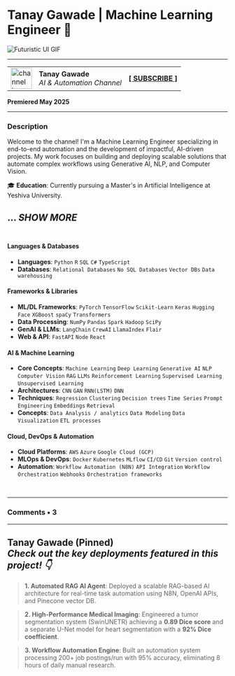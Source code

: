 # Tanay Gawade | Machine Learning Engineer 🤖

![Futuristic UI GIF](https://media.giphy.com/media/qgQUggAC3Pfv687qPC/giphy.gif)

---

<table>
  <tr>
    <td><img src="https://github.com/user-attachments/assets/8e50946b-a74d-4b0f-b2fc-11d1d2c0cf9b" width="48" alt="channel icon"></td>
    <td>
      <strong>Tanay Gawade</strong><br>
      <em>AI & Automation Channel</em>
    </td>
    <td>
      <a href="https://www.linkedin.com/in/tanaygawade"><strong>[ SUBSCRIBE ]</strong></a>
    </td>
  </tr>
</table>

**Premiered May 2025** 

---

### **Description**

Welcome to the channel! I'm a Machine Learning Engineer specializing in end-to-end automation and the development of impactful, AI-driven projects. My work focuses on building and deploying scalable solutions that automate complex workflows using Generative AI, NLP, and Computer Vision.

🎓 **Education**: Currently pursuing a Master's in Artificial Intelligence at Yeshiva University.

... *SHOW MORE*
<br>
<br>
---
#### **Languages & Databases**
* **Languages**: `Python` `R` `SQL` `C#` `TypeScript` 
* **Databases**: `Relational Databases` `No SQL Databases` `Vector DBs` `Data warehousing` 

#### **Frameworks & Libraries**
* **ML/DL Frameworks**: `PyTorch` `TensorFlow` `Scikit-Learn` `Keras` `Hugging Face` `XGBoost` `spaCy` `Transformers` 
* **Data Processing**: `NumPy` `Pandas` `Spark` `Hadoop` `SciPy` 
* **GenAI & LLMs**: `LangChain` `CrewAI` `LlamaIndex` `Flair` 
* **Web & API**: `FastAPI` `Node` `React`

#### **AI & Machine Learning**
* **Core Concepts**: `Machine Learning` `Deep Learning` `Generative AI` `NLP` `Computer Vision` `RAG` `LLMs` `Reinforcement Learning` `Supervised Learning` `Unsupervised Learning`
* **Architectures**: `CNN` `GAN` `RNN(LSTM)` `DNN` 
* **Techniques**: `Regression` `Clustering` `Decision trees` `Time Series` `Prompt Engineering` `Embeddings` `Retrieval` 
* **Concepts**: `Data Analysis / analytics` `Data Modeling` `Data Visualization` `ETL processes` 

#### **Cloud, DevOps & Automation**
* **Cloud Platforms**: `AWS` `Azure` `Google Cloud (GCP)` 
* **MLOps & DevOps**: `Docker` `Kubernetes` `MLflow` `CI/CD` `Git` `Version control`
* **Automation**: `Workflow Automation (N8N)` `API Integration` `Workflow Orchestration` `Webhooks` `Orchestration frameworks` 


<br>

---
### **Comments** • 3

---
**Tanay Gawade** (Pinned)
<br>
*Check out the key deployments featured in this project! 👇*
<br>
---
> **1. Automated RAG AI Agent**: Deployed a scalable RAG-based AI architecture for real-time task automation using N8N, OpenAI APIs, and Pinecone vector DB.

> **2. High-Performance Medical Imaging**: Engineered a tumor segmentation system (SwinUNETR) achieving a **0.89 Dice score** and a separate U-Net model for heart segmentation with a **92% Dice coefficient**.

> **3. Workflow Automation Engine**: Built an automation system processing 200+ job postings/run with 95% accuracy, eliminating 8 hours of daily manual research.
